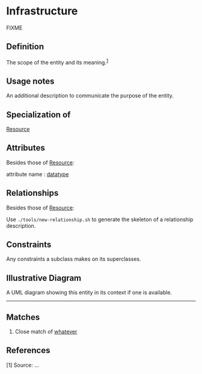 # Infrastructure

FIXME

## Definition
The scope of the entity and its meaning.<sup>[1](#fn1)</sup>

## Usage notes
An additional description to communicate the purpose of the entity.

## Specialization of
[Resource](../entities/Resource.md)

## Attributes
Besides those of [Resource](../entities/Resource.md):

<a name="DOI">attribute name : [datatype](../datatypes/XXX.md)</a>

## Relationships
Besides those of [Resource](../entities/Resource.md):

Use `./tools/new-relationship.sh` to generate the skeleton of a relationship description.

## Constraints
Any constraints a subclass makes on its superclasses.

## Illustrative Diagram
A UML diagram showing this entity in its context if one is available.

---
## Matches
1. Close match of [whatever](url)

## References
<a name="fn1">\[1\]</a> Source: ...

